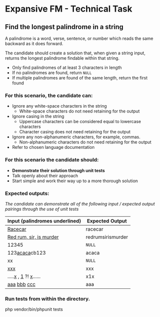 # Expansive FM - Technical Task 
## Find the longest palindrome in a string

A palindrome is a word, verse, sentence, or number which reads the same backward as it
does forward.

The candidate should create a solution that, when given a string input, returns the longest
palindrome findable within that string.

* Only find palindromes of at least 3 characters in length
* If no palindromes are found, return `NULL`
* If multiple palindromes are found of the same length, return the first found

### For this scenario, the candidate can:
* Ignore any white-space characters in the string 
  * White-space characters do not need retaining for the output
* Ignore casing in the string
  * Uppercase characters can be considered equal to lowercase characters
  * Character casing does not need retaining for the output
* Ignore any non-alphanumeric characters, for example, commas.
  * Non-alphanumeric characters do not need retaining for the output
* Refer to chosen language documentation

### For this scenario the candidate should:
* **Demonstrate their solution through unit tests**
* Talk openly about their approach
* Start simple and work their way up to a more thorough solution

### Expected outputs:
_The candidate can demonstrate all of the following input / expected output pairings through the use of
unit tests_

Input (palindromes underlined) | Expected Output
--- | ---
<u>Racecar</u>|racecar
<u>Red rum, sir, is murder</u>|redrumsirismurder
12345|`NULL`
123<u>acaca</u>cb123|acaca
xx|`NULL`
<u>xxx</u>|xxx
.....<u>x</u> , <u>1</u> ?! <u>x</u>......|x1x
<u>aaa</u> <u>bbb</u> <u>ccc</u>|aaa

### Run tests from within the directory.
php vendor/bin/phpunit tests
